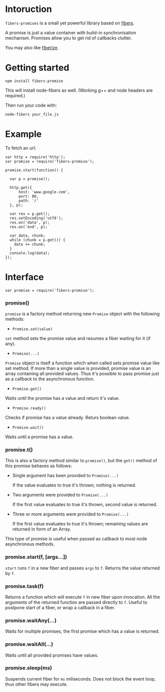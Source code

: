 # Intoruction

`fibers-promises` is a small yet powerful library based on [fibers](https://github.com/laverdet/node-fibers).

A promise is just a value container with build-in synchronisation mechanism. Promises allow you to get rid of callbacks clutter.

You may also like [fiberize](http://github.com/lm1/node-fiberize).

# Getting started

    npm install fibers-promise
    
This will install node-fibers as well. (Working g++ and node headers are required.)

Then run your code with:

    node-fibers your_file.js

# Example

To fetch an url:

    var http = require('http');
    var promise = require('fibers-promise');
    
    promise.start(function() {
      
      var p = promise();
      
      http.get({
          host: 'www.google.com',
          port: 80,
          path: '/'
      }, p);
      
      var res = p.get();
      res.setEncoding('utf8');
      res.on('data', p);
      res.on('end', p);
      
      var data, chunk;
      while (chunk = p.get()) {
        data += chunk;
      }
      console.log(data);
    });

# Interface

    var promise = require('fibers-promise');

### promise()

`promise` is a factory method returning new `Promise` object with the following methods:

  - `Promise.set(value)`

  `set` method sets the promise value and resumes a fiber waiting for it (if any).

  - `Promise(...)`

  `Promise` object is itself a function which when called sets promise value like set method.
  If more than a single value is provided, promise value is an array containing all provided values.
  Thus it's possible to pass promise just as a callback to the asynchronous function.

  - `Promise.get()`

  Waits until the promise has a value and return it's value.

  - `Promise.ready()`

  Checks if promise has a value already. Returs boolean value.

  - `Promise.wait()`

  Waits until a promise has a value.

### promise.t()

This is also a factory method similar to `promise()`, but the `get()` method of this promise behaves as follows:

  - Single argument has been provided to `Promise(...)`
  
    If the value evaluates to true it's thrown; nothing is returned.
    
  - Two arguments were provided to `Promise(...)`
  
    If the first value evaluates to true it's thrown, second value is returned.
    
  - Three or more arguments were provided to `Promise(...)`
  
    If the first value evaluates to true it's thrown; remaining values are returned in form of an Array.
  
This type of promise is useful when passed as callback to most node asynchronous methods.

### promise.start(f, [args...])

`start` runs `f` in a new fiber and passes `args` to `f`.
Returns the value returned by `f`.

### promise.task(f)

Returns a function which will execute `f` in new fiber upon invocation. All the arguments of the returned function are passed directly to `f`. Useful to postpone start of a fiber, or wrap a callback in a fiber.

### promise.waitAny(...)

Waits for multiple promises, the first promise which has a value is returned.

### promise.waitAll(...)

Waits until all provided promises have values.

### promise.sleep(ms)  

Suspends current fiber for `ms` miliseconds. Does not block the event loop, thus other fibers may execute.
